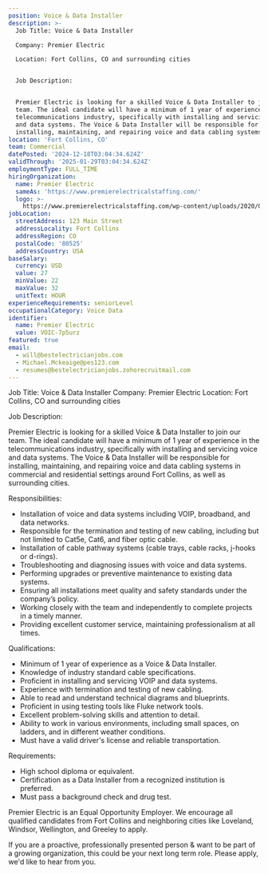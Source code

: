 ```yaml
---
position: Voice & Data Installer
description: >-
  Job Title: Voice & Data Installer

  Company: Premier Electric

  Location: Fort Collins, CO and surrounding cities


  Job Description:


  Premier Electric is looking for a skilled Voice & Data Installer to join our
  team. The ideal candidate will have a minimum of 1 year of experience in the
  telecommunications industry, specifically with installing and servicing voice
  and data systems. The Voice & Data Installer will be responsible for
  installing, maintaining, and repairing voice and data cabling systems ...
location: 'Fort Collins, CO'
team: Commercial
datePosted: '2024-12-18T03:04:34.624Z'
validThrough: '2025-01-29T03:04:34.624Z'
employmentType: FULL_TIME
hiringOrganization:
  name: Premier Electric
  sameAs: 'https://www.premierelectricalstaffing.com/'
  logo: >-
    https://www.premierelectricalstaffing.com/wp-content/uploads/2020/05/Premier-Electrical-Staffing-logo.png
jobLocation:
  streetAddress: 123 Main Street
  addressLocality: Fort Collins
  addressRegion: CO
  postalCode: '80525'
  addressCountry: USA
baseSalary:
  currency: USD
  value: 27
  minValue: 22
  maxValue: 32
  unitText: HOUR
experienceRequirements: seniorLevel
occupationalCategory: Voice Data
identifier:
  name: Premier Electric
  value: VOIC-7p5urz
featured: true
email:
  - will@bestelectricianjobs.com
  - Michael.Mckeaige@pes123.com
  - resumes@bestelectricianjobs.zohorecruitmail.com
---
```




Job Title: Voice & Data Installer
Company: Premier Electric
Location: Fort Collins, CO and surrounding cities

Job Description:

Premier Electric is looking for a skilled Voice & Data Installer to join our team. The ideal candidate will have a minimum of 1 year of experience in the telecommunications industry, specifically with installing and servicing voice and data systems. The Voice & Data Installer will be responsible for installing, maintaining, and repairing voice and data cabling systems in commercial and residential settings around Fort Collins, as well as surrounding cities.

Responsibilities:

- Installation of voice and data systems including VOIP, broadband, and data networks.
- Responsible for the termination and testing of new cabling, including but not limited to Cat5e, Cat6, and fiber optic cable.
- Installation of cable pathway systems (cable trays, cable racks, j-hooks or d-rings).
- Troubleshooting and diagnosing issues with voice and data systems.
- Performing upgrades or preventive maintenance to existing data systems.
- Ensuring all installations meet quality and safety standards under the company’s policy.
- Working closely with the team and independently to complete projects in a timely manner.
- Providing excellent customer service, maintaining professionalism at all times.

Qualifications:

- Minimum of 1 year of experience as a Voice & Data Installer.
- Knowledge of industry standard cable specifications.
- Proficient in installing and servicing VOIP and data systems.
- Experience with termination and testing of new cabling.
- Able to read and understand technical diagrams and blueprints.
- Proficient in using testing tools like Fluke network tools.
- Excellent problem-solving skills and attention to detail.
- Ability to work in various environments, including small spaces, on ladders, and in different weather conditions.
- Must have a valid driver's license and reliable transportation.

Requirements:

- High school diploma or equivalent.
- Certification as a Data Installer from a recognized institution is preferred.
- Must pass a background check and drug test.

Premier Electric is an Equal Opportunity Employer. We encourage all qualified candidates from Fort Collins and neighboring cities like Loveland, Windsor, Wellington, and Greeley to apply. 

If you are a proactive, professionally presented person & want to be part of a growing organization, this could be your next long term role. Please apply, we'd like to hear from you.
